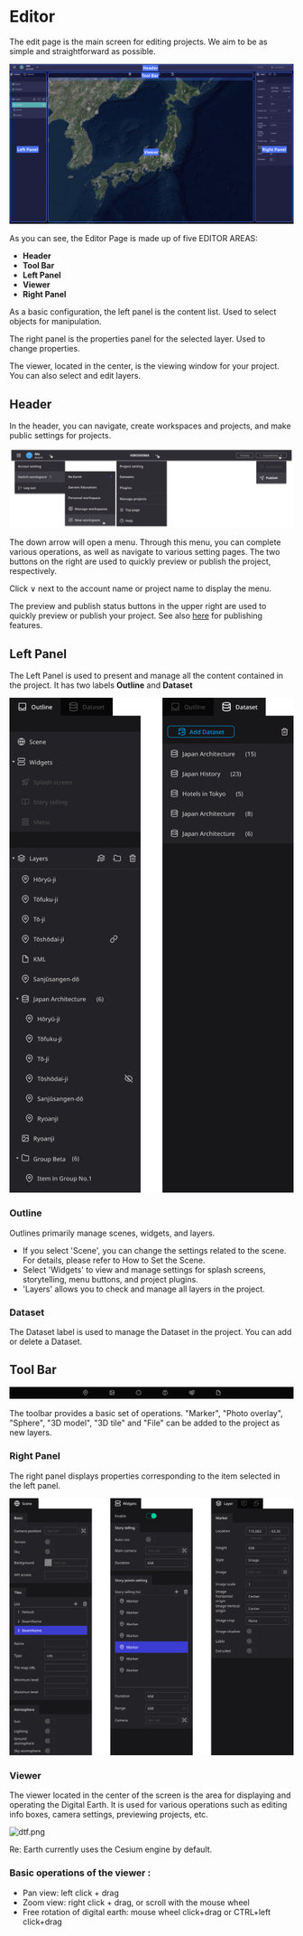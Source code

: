 # Editor

The edit page is the main screen for editing projects. We aim to be as simple and straightforward as possible.

![rt.png](Editor%20df1532479d364ec48165660794f8d1e2/rt.png)

As you can see, the Editor Page is made up of five EDITOR AREAS:

- **Header**
- **Tool Bar**
- **Left Panel**
- **Viewer**
- **Right Panel**

As a basic configuration, the left panel is the content list. Used to select objects for manipulation.

The right panel is the properties panel for the selected layer. Used to change properties.

The viewer, located in the center, is the viewing window for your project. You can also select and edit layers.

## **Header**

In the header, you can navigate, create workspaces and projects, and make public settings for projects.

![sdf.png](Editor%20df1532479d364ec48165660794f8d1e2/sdf.png)

The down arrow will open a menu. Through this menu, you can complete various operations, as well as navigate to various setting pages. The two buttons on the right are used to quickly preview or publish the project, respectively. 

Click ∨ next to the account name or project name to display the menu.

The preview and publish status buttons in the upper right are used to quickly preview or publish your project. See also [here](Publish%20Page%206dfb01ed7e22445a908620899235d569.md) for publishing features.

## **Left Panel[](https://docs.reearth.io/user-manual/getting-started/understanding-reearth-ui/editor#left-panel)**

The Left Panel is used to present and manage all the content contained in the project. It has two labels **Outline** and **Dataset**

![as.png](Editor%20df1532479d364ec48165660794f8d1e2/as.png)

### **Outline**

Outlines primarily manage scenes, widgets, and layers.

 - If you select 'Scene', you can change the settings related to the scene. For details, please refer to How to Set the Scene.
 - Select 'Widgets' to view and manage settings for splash screens, storytelling, menu buttons, and project plugins.
 - 'Layers' allows you to check and manage all layers in the project.

### **Dataset**

 The Dataset label is used to manage the Dataset in the project. You can add or delete a Dataset. 

## **Tool Bar[](https://docs.reearth.io/user-manual/getting-started/understanding-reearth-ui/editor#tool-bar)**

![2023-02-25_01h44_47.png](Editor%20df1532479d364ec48165660794f8d1e2/2023-02-25_01h44_47.png)

The toolbar provides a basic set of operations. "Marker", "Photo overlay", "Sphere", "3D model", "3D tile" and "File" can be added to the project as new layers.

### **Right Panel**

The right panel displays properties corresponding to the item selected in the left panel.

![wer.png](Editor%20df1532479d364ec48165660794f8d1e2/wer.png)

### **Viewer**

The viewer located in the center of the screen is the area for displaying and operating the Digital Earth. It is used for various operations such as editing info boxes, camera settings, previewing projects, etc.

![dtf.png](Editor%20df1532479d364ec48165660794f8d1e2/dtf.png)

Re: Earth currently uses the Cesium engine by default.

### Basic operations of the viewer :

- Pan view: left click + drag
- Zoom view: right click + drag, or scroll with the mouse wheel
- Free rotation of digital earth: mouse wheel click+drag or CTRL+left click+drag
